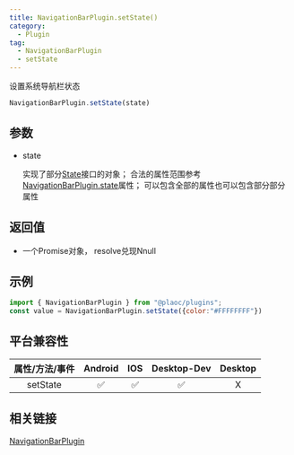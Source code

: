 ```yaml
---
title: NavigationBarPlugin.setState()
category:
  - Plugin
tag:
  - NavigationBarPlugin
  - setState 
---
```


设置系统导航栏状态

```js
NavigationBarPlugin.setState(state)
```

## 参数

  - state

    实现了部分[State](../../interface//state/index.md)接口的对象；
    合法的属性范围参考[NavigationBarPlugin.state](./index.md)属性；
    可以包含全部的属性也可以包含部分部分属性

## 返回值

  - 一个Promise对象， resolve兑现Nnull

## 示例
```js
import { NavigationBarPlugin } from "@plaoc/plugins";
const value = NavigationBarPlugin.setState({color:"#FFFFFFFF"})
```


## 平台兼容性

| 属性/方法/事件 | Android | IOS | Desktop-Dev | Desktop |
|:------------:|:-------:|:---:|:-----------:|:-------:|
| setState     | ✅       | ✅  | ✅          | X       |

## 相关链接

[NavigationBarPlugin](./index.md)


